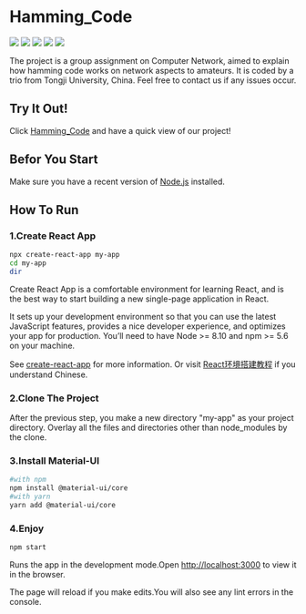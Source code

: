 # Hamming_Code
![](https://img.shields.io/badge/npm-v6.9.0-ff69b4) ![](https://img.shields.io/badge/node.js_support-v10.16.3-ff69b4) ![](https://img.shields.io/badge/JavaScript_library-React-blue) ![](https://img.shields.io/badge/React_components-Material--UI-blue) ![](https://img.shields.io/badge/build-passing-brightgreen)

The project is a group assignment on Computer Network, aimed to explain how hamming code works on network aspects to amateurs. It is coded by a trio from Tongji University, China. Feel free to contact us if any issues occur.

## Try It Out!
Click [Hamming_Code](https://xpnice.github.io/Hamming_Code/) and have a quick view of our project!
## Befor You Start
Make sure you have a recent version of [Node.js](https://nodejs.org/en/) installed.

## How To Run

### 1.Create React App
```Bash
npx create-react-app my-app
cd my-app
dir
```
Create React App is a comfortable environment for learning React, and is the best way to start building a new single-page application in React.

It sets up your development environment so that you can use the latest JavaScript features, provides a nice developer experience, and optimizes your app for production. You’ll need to have Node >= 8.10 and npm >= 5.6 on your machine. 

See [create-react-app](https://reactjs.org/docs/create-a-new-react-app.html#create-react-app) for more information. Or visit [React环境搭建教程](https://www.runoob.com/react/react-install.html) if you understand Chinese.
### 2.Clone The Project
After the previous step, you make a new directory "my-app" as your project directory. Overlay all the files and directories other than node_modules by the clone.

### 3.Install Material-UI
```Bash
#with npm 
npm install @material-ui/core
#with yarn
yarn add @material-ui/core
```

### 4.Enjoy

```Bash
npm start
```
Runs the app in the development mode.Open [http://localhost:3000](http://localhost:3000) to view it in the browser.

The page will reload if you make edits.You will also see any lint errors in the console.


